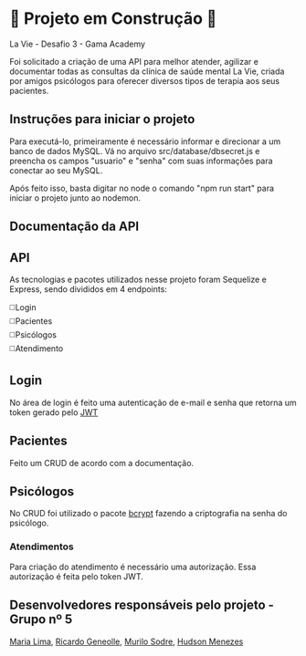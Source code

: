 # :construction: Projeto em Construção :construction:

La Vie - Desafio 3 - Gama Academy

Foi solicitado a criação de uma API para melhor atender, agilizar e documentar todas as consultas da clínica de saúde mental La Vie, criada por amigos psicólogos para oferecer diversos tipos de terapia aos seus pacientes.

## Instruções para iniciar o projeto

Para executá-lo, primeiramente é necessário informar e direcionar a um banco de dados MySQL. Vá no arquivo src/database/dbsecret.js e preencha os campos "usuario" e "senha" com suas informações para conectar ao seu MySQL. 

Após feito isso, basta digitar no node o comando "npm run start" para iniciar o projeto junto ao nodemon.

## Documentação da API

## API

As tecnologias e pacotes utilizados nesse projeto foram Sequelize e Express, sendo divididos em 4 endpoints:

:white_medium_square:Login<br>
:white_medium_square:Pacientes<br>
:white_medium_square:Psicólogos<br>
:white_medium_square:Atendimento<br>

## Login

No área de login é feito uma autenticação de e-mail e senha que retorna um token gerado pelo [JWT](https://www.npmjs.com/package/jsonwebtoken)

## Pacientes

Feito um CRUD de acordo com a documentação.

## Psicólogos

No CRUD foi utilizado o pacote [bcrypt](https://www.npmjs.com/package/bcrypt) fazendo a criptografia na senha do psicólogo.

### Atendimentos

Para criação do atendimento é necessário uma autorização. Essa autorização é feita pelo token JWT.

## Desenvolvedores responsáveis pelo projeto - Grupo nº 5
  
[Maria Lima](https://github.com/LimaMaria),
[Ricardo Geneolle](https://github.com/RicardoGeneolle),
[Murilo Sodre](https://github.com/murilo231),
[Hudson Menezes](https://github.com/HudsonMenezes)
